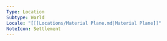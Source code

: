 ```yaml
---
Type: Location
Subtype: World
Locale: "[[[Locations/Material Plane.md|Material Plane]]"
NoteIcon: Settlement
---
```

